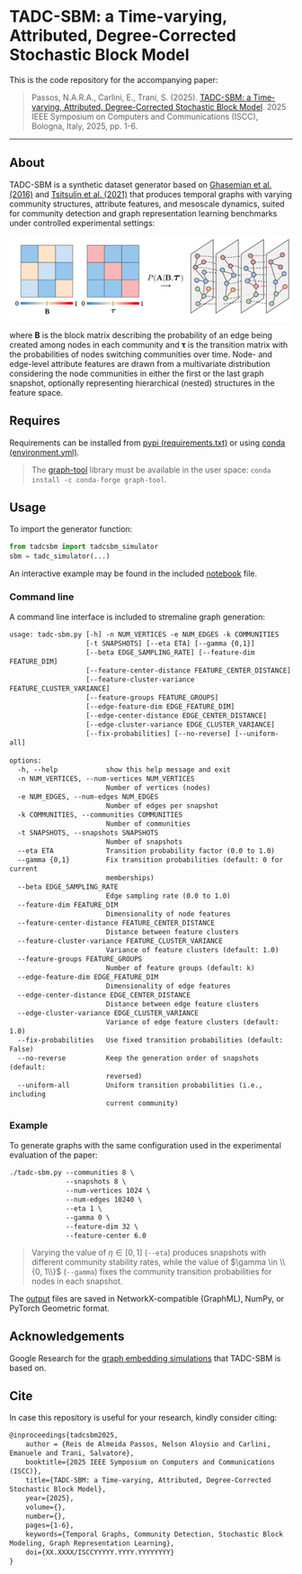 # TADC-SBM: a Time-varying, Attributed, Degree-Corrected Stochastic Block Model

This is the code repository for the accompanying paper:

> Passos, N.A.R.A., Carlini, E., Trani, S. (2025). [TADC-SBM: a Time-varying, Attributed, Degree-Corrected Stochastic Block Model](https://nelsonaloysio.github.io/files/tadcsbm.preprint.pdf). 2025 IEEE Symposium on Computers and Communications (ISCC), Bologna, Italy, 2025, pp. 1-6.

___

## About

TADC-SBM is a synthetic dataset generator based on [Ghasemian et al. (2016)](http://dx.doi.org/10.1103/PhysRevX.6.031005) and [Tsitsulin et al. (2021)](https://doi.org/10.48550/arXiv.2204.01376) that produces temporal graphs with varying community structures, attribute features, and mesoscale dynamics, suited for community detection and graph representation learning benchmarks under controlled experimental settings:

[![figure](extra/figure.png)]()

where $\mathbf{B}$ is the block matrix describing the probability of an edge being created among nodes in each community and $\boldsymbol{\tau}$ is the transition matrix with the probabilities of nodes switching communities over time.
Node- and edge-level attribute features are drawn from a multivariate distribution considering the node communities in either the first or the last graph snapshot, optionally representing hierarchical (nested) structures in the feature space.

## Requires

Requirements can be installed from [pypi (requirements.txt)](requirements.txt) or using [conda (environment.yml)](environment.yml).

> The [graph-tool](https://graph-tool.skewed.de/) library must be available in the user space: `conda install -c conda-forge graph-tool`.

## Usage

To import the generator function:

```python
from tadcsbm import tadcsbm_simulator
sbm = tadc_simulator(...)
```

An interactive example may be found in the included [notebook](notebook.ipynb) file.

### Command line

A command line interface is included to stremaline graph generation:

```none
usage: tadc-sbm.py [-h] -n NUM_VERTICES -e NUM_EDGES -k COMMUNITIES
                   [-t SNAPSHOTS] [--eta ETA] [--gamma {0,1}]
                   [--beta EDGE_SAMPLING_RATE] [--feature-dim FEATURE_DIM]
                   [--feature-center-distance FEATURE_CENTER_DISTANCE]
                   [--feature-cluster-variance FEATURE_CLUSTER_VARIANCE]
                   [--feature-groups FEATURE_GROUPS]
                   [--edge-feature-dim EDGE_FEATURE_DIM]
                   [--edge-center-distance EDGE_CENTER_DISTANCE]
                   [--edge-cluster-variance EDGE_CLUSTER_VARIANCE]
                   [--fix-probabilities] [--no-reverse] [--uniform-all]

options:
  -h, --help            show this help message and exit
  -n NUM_VERTICES, --num-vertices NUM_VERTICES
                        Number of vertices (nodes)
  -e NUM_EDGES, --num-edges NUM_EDGES
                        Number of edges per snapshot
  -k COMMUNITIES, --communities COMMUNITIES
                        Number of communities
  -t SNAPSHOTS, --snapshots SNAPSHOTS
                        Number of snapshots
  --eta ETA             Transition probability factor (0.0 to 1.0)
  --gamma {0,1}         Fix transition probabilities (default: 0 for current
                        memberships)
  --beta EDGE_SAMPLING_RATE
                        Edge sampling rate (0.0 to 1.0)
  --feature-dim FEATURE_DIM
                        Dimensionality of node features
  --feature-center-distance FEATURE_CENTER_DISTANCE
                        Distance between feature clusters
  --feature-cluster-variance FEATURE_CLUSTER_VARIANCE
                        Variance of feature clusters (default: 1.0)
  --feature-groups FEATURE_GROUPS
                        Number of feature groups (default: k)
  --edge-feature-dim EDGE_FEATURE_DIM
                        Dimensionality of edge features
  --edge-center-distance EDGE_CENTER_DISTANCE
                        Distance between edge feature clusters
  --edge-cluster-variance EDGE_CLUSTER_VARIANCE
                        Variance of edge feature clusters (default: 1.0)
  --fix-probabilities   Use fixed transition probabilities (default: False)
  --no-reverse          Keep the generation order of snapshots (default:
                        reversed)
  --uniform-all         Uniform transition probabilities (i.e., including
                        current community)
```

### Example

To generate graphs with the same configuration used in the experimental evaluation of the paper:

```none
./tadc-sbm.py --communities 8 \
              --snapshots 8 \
              --num-vertices 1024 \
              --num-edges 10240 \
              --eta 1 \
              --gamma 0 \
              --feature-dim 32 \
              --feature-center 6.0
```

> Varying the value of $\eta \in [0, 1]$ (`--eta`) produces snapshots with different community stability rates, while the value of $\gamma \in \\{0, 1\\}$ (`--gamma`) fixes the community transition probabilities for nodes in each snapshot.

The [output](output) files are saved in NetworkX-compatible (GraphML), NumPy, or PyTorch Geometric format.

## Acknowledgements

Google Research for the [graph embedding simulations](https://github.com/google-research/google-research/tree/master/graph_embedding/simulations) that TADC-SBM is based on.

## Cite

In case this repository is useful for your research, kindly consider citing:

```
@inproceedings{tadcsbm2025,
    author = {Reis de Almeida Passos, Nelson Aloysio and Carlini, Emanuele and Trani, Salvatore},
    booktitle={2025 IEEE Symposium on Computers and Communications (ISCC)},
    title={TADC-SBM: a Time-varying, Attributed, Degree-Corrected Stochastic Block Model},
    year={2025},
    volume={},
    number={},
    pages={1-6},
    keywords={Temporal Graphs, Community Detection, Stochastic Block Modeling, Graph Representation Learning},
    doi={XX.XXXX/ISCCYYYYY.YYYY.YYYYYYYY}
}
```